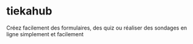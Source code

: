 # tiekahub
Créez facilement des formulaires, des quiz ou réaliser  des sondages en ligne simplement et facilement
